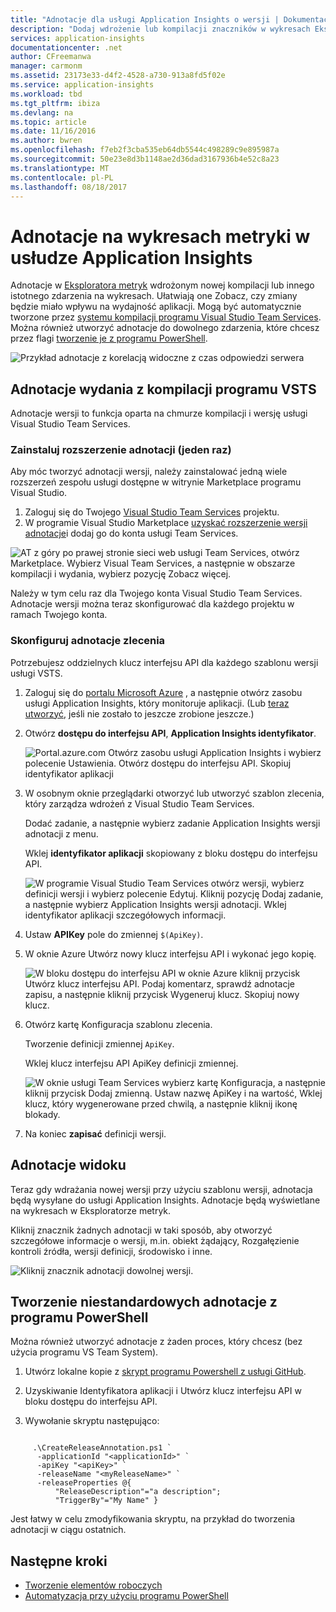 ```yaml
---
title: "Adnotacje dla usługi Application Insights o wersji | Dokumentacja firmy Microsoft"
description: "Dodaj wdrożenie lub kompilacji znaczników w wykresach Eksploratora metryk w usłudze Application Insights."
services: application-insights
documentationcenter: .net
author: CFreemanwa
manager: carmonm
ms.assetid: 23173e33-d4f2-4528-a730-913a8fd5f02e
ms.service: application-insights
ms.workload: tbd
ms.tgt_pltfrm: ibiza
ms.devlang: na
ms.topic: article
ms.date: 11/16/2016
ms.author: bwren
ms.openlocfilehash: f7eb2f3cba535eb64db5544c498289c9e895987a
ms.sourcegitcommit: 50e23e8d3b1148ae2d36dad3167936b4e52c8a23
ms.translationtype: MT
ms.contentlocale: pl-PL
ms.lasthandoff: 08/18/2017
---
```

# <a name="annotations-on-metric-charts-in-application-insights"></a>Adnotacje na wykresach metryki w usłudze Application Insights
Adnotacje w [Eksploratora metryk](app-insights-metrics-explorer.md) wdrożonym nowej kompilacji lub innego istotnego zdarzenia na wykresach. Ułatwiają one Zobacz, czy zmiany będzie miało wpływu na wydajność aplikacji. Mogą być automatycznie tworzone przez [systemu kompilacji programu Visual Studio Team Services](https://www.visualstudio.com/en-us/get-started/build/build-your-app-vs). Można również utworzyć adnotacje do dowolnego zdarzenia, które chcesz przez flagi [tworzenie je z programu PowerShell](#create-annotations-from-powershell).

![Przykład adnotacje z korelacją widoczne z czas odpowiedzi serwera](./media/app-insights-annotations/00.png)



## <a name="release-annotations-with-vsts-build"></a>Adnotacje wydania z kompilacji programu VSTS

Adnotacje wersji to funkcja oparta na chmurze kompilacji i wersję usługi Visual Studio Team Services. 

### <a name="install-the-annotations-extension-one-time"></a>Zainstaluj rozszerzenie adnotacji (jeden raz)
Aby móc tworzyć adnotacji wersji, należy zainstalować jedną wiele rozszerzeń zespołu usługi dostępne w witrynie Marketplace programu Visual Studio.

1. Zaloguj się do Twojego [Visual Studio Team Services](https://www.visualstudio.com/en-us/get-started/setup/sign-up-for-visual-studio-online) projektu.
2. W programie Visual Studio Marketplace [uzyskać rozszerzenie wersji adnotacje](https://marketplace.visualstudio.com/items/ms-appinsights.appinsightsreleaseannotations)i dodaj go do konta usługi Team Services.

![AT z góry po prawej stronie sieci web usługi Team Services, otwórz Marketplace. Wybierz Visual Team Services, a następnie w obszarze kompilacji i wydania, wybierz pozycję Zobacz więcej.](./media/app-insights-annotations/10.png)

Należy w tym celu raz dla Twojego konta Visual Studio Team Services. Adnotacje wersji można teraz skonfigurować dla każdego projektu w ramach Twojego konta. 

### <a name="configure-release-annotations"></a>Skonfiguruj adnotacje zlecenia

Potrzebujesz oddzielnych klucz interfejsu API dla każdego szablonu wersji usługi VSTS.

1. Zaloguj się do [portalu Microsoft Azure](https://portal.azure.com) , a następnie otwórz zasobu usługi Application Insights, który monitoruje aplikacji. (Lub [teraz utworzyć](app-insights-overview.md), jeśli nie zostało to jeszcze zrobione jeszcze.)
2. Otwórz **dostępu do interfejsu API**, **Application Insights identyfikator**.
   
    ![Portal.azure.com Otwórz zasobu usługi Application Insights i wybierz polecenie Ustawienia. Otwórz dostępu do interfejsu API. Skopiuj identyfikator aplikacji](./media/app-insights-annotations/20.png)

4. W osobnym oknie przeglądarki otworzyć lub utworzyć szablon zlecenia, który zarządza wdrożeń z Visual Studio Team Services. 
   
    Dodać zadanie, a następnie wybierz zadanie Application Insights wersji adnotacji z menu.
   
    Wklej **identyfikator aplikacji** skopiowany z bloku dostępu do interfejsu API.
   
    ![W programie Visual Studio Team Services otwórz wersji, wybierz definicji wersji i wybierz polecenie Edytuj. Kliknij pozycję Dodaj zadanie, a następnie wybierz Application Insights wersji adnotacji. Wklej identyfikator aplikacji szczegółowych informacji.](./media/app-insights-annotations/30.png)
4. Ustaw **APIKey** pole do zmiennej `$(ApiKey)`.

5. W oknie Azure Utwórz nowy klucz interfejsu API i wykonać jego kopię.
   
    ![W bloku dostępu do interfejsu API w oknie Azure kliknij przycisk Utwórz klucz interfejsu API. Podaj komentarz, sprawdź adnotacje zapisu, a następnie kliknij przycisk Wygeneruj klucz. Skopiuj nowy klucz.](./media/app-insights-annotations/40.png)

6. Otwórz kartę Konfiguracja szablonu zlecenia.
   
    Tworzenie definicji zmiennej `ApiKey`.
   
    Wklej klucz interfejsu API ApiKey definicji zmiennej.
   
    ![W oknie usługi Team Services wybierz kartę Konfiguracja, a następnie kliknij przycisk Dodaj zmienną. Ustaw nazwę ApiKey i na wartość, Wklej klucz, który wygenerowane przed chwilą, a następnie kliknij ikonę blokady.](./media/app-insights-annotations/50.png)
7. Na koniec **zapisać** definicji wersji.


## <a name="view-annotations"></a>Adnotacje widoku
Teraz gdy wdrażania nowej wersji przy użyciu szablonu wersji, adnotacja będą wysyłane do usługi Application Insights. Adnotacje będą wyświetlane na wykresach w Eksploratorze metryk.

Kliknij znacznik żadnych adnotacji w taki sposób, aby otworzyć szczegółowe informacje o wersji, m.in. obiekt żądający, Rozgałęzienie kontroli źródła, wersji definicji, środowisko i inne.

![Kliknij znacznik adnotacji dowolnej wersji.](./media/app-insights-annotations/60.png)

## <a name="create-custom-annotations-from-powershell"></a>Tworzenie niestandardowych adnotacje z programu PowerShell
Można również utworzyć adnotacje z żaden proces, który chcesz (bez użycia programu VS Team System). 


1. Utwórz lokalne kopie z [skrypt programu Powershell z usługi GitHub](https://github.com/Microsoft/ApplicationInsights-Home/blob/master/API/CreateReleaseAnnotation.ps1).

2. Uzyskiwanie Identyfikatora aplikacji i Utwórz klucz interfejsu API w bloku dostępu do interfejsu API.

3. Wywołanie skryptu następująco:

```PS

     .\CreateReleaseAnnotation.ps1 `
      -applicationId "<applicationId>" `
      -apiKey "<apiKey>" `
      -releaseName "<myReleaseName>" `
      -releaseProperties @{
          "ReleaseDescription"="a description";
          "TriggerBy"="My Name" }
```

Jest łatwy w celu zmodyfikowania skryptu, na przykład do tworzenia adnotacji w ciągu ostatnich.

## <a name="next-steps"></a>Następne kroki

* [Tworzenie elementów roboczych](app-insights-diagnostic-search.md#create-work-item)
* [Automatyzacja przy użyciu programu PowerShell](app-insights-powershell.md)
